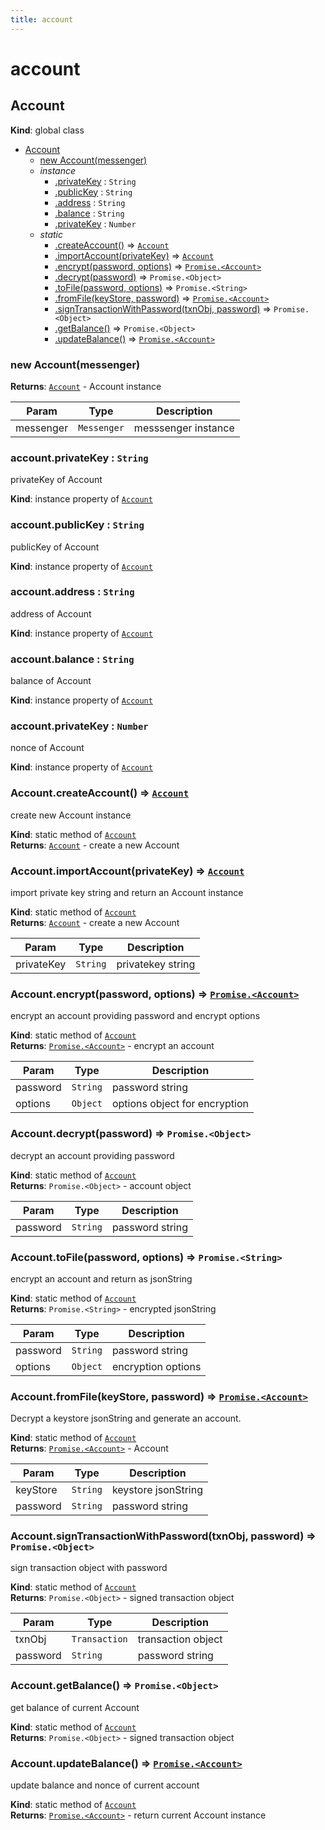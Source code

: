```yaml
---
title: account
---
```


# account

<a name="Account"></a>

## Account
**Kind**: global class  

* [Account](#Account)
    * [new Account(messenger)](#new_Account_new)
    * _instance_
        * [.privateKey](#Account+privateKey) : <code>String</code>
        * [.publicKey](#Account+publicKey) : <code>String</code>
        * [.address](#Account+address) : <code>String</code>
        * [.balance](#Account+balance) : <code>String</code>
        * [.privateKey](#Account+privateKey) : <code>Number</code>
    * _static_
        * [.createAccount()](#Account.createAccount) ⇒ [<code>Account</code>](#Account)
        * [.importAccount(privateKey)](#Account.importAccount) ⇒ [<code>Account</code>](#Account)
        * [.encrypt(password, options)](#Account.encrypt) ⇒ [<code>Promise.&lt;Account&gt;</code>](#Account)
        * [.decrypt(password)](#Account.decrypt) ⇒ <code>Promise.&lt;Object&gt;</code>
        * [.toFile(password, options)](#Account.toFile) ⇒ <code>Promise.&lt;String&gt;</code>
        * [.fromFile(keyStore, password)](#Account.fromFile) ⇒ [<code>Promise.&lt;Account&gt;</code>](#Account)
        * [.signTransactionWithPassword(txnObj, password)](#Account.signTransactionWithPassword) ⇒ <code>Promise.&lt;Object&gt;</code>
        * [.getBalance()](#Account.getBalance) ⇒ <code>Promise.&lt;Object&gt;</code>
        * [.updateBalance()](#Account.updateBalance) ⇒ [<code>Promise.&lt;Account&gt;</code>](#Account)

<a name="new_Account_new"></a>

### new Account(messenger)
**Returns**: [<code>Account</code>](#Account) - Account instance  

| Param | Type | Description |
| --- | --- | --- |
| messenger | <code>Messenger</code> | messsenger instance |

<a name="Account+privateKey"></a>

### account.privateKey : <code>String</code>
privateKey of Account

**Kind**: instance property of [<code>Account</code>](#Account)  
<a name="Account+publicKey"></a>

### account.publicKey : <code>String</code>
publicKey of Account

**Kind**: instance property of [<code>Account</code>](#Account)  
<a name="Account+address"></a>

### account.address : <code>String</code>
address of Account

**Kind**: instance property of [<code>Account</code>](#Account)  
<a name="Account+balance"></a>

### account.balance : <code>String</code>
balance of Account

**Kind**: instance property of [<code>Account</code>](#Account)  
<a name="Account+privateKey"></a>

### account.privateKey : <code>Number</code>
nonce of Account

**Kind**: instance property of [<code>Account</code>](#Account)  
<a name="Account.createAccount"></a>

### Account.createAccount() ⇒ [<code>Account</code>](#Account)
create new Account instance

**Kind**: static method of [<code>Account</code>](#Account)  
**Returns**: [<code>Account</code>](#Account) - create a new Account  
<a name="Account.importAccount"></a>

### Account.importAccount(privateKey) ⇒ [<code>Account</code>](#Account)
import private key string and return an Account instance

**Kind**: static method of [<code>Account</code>](#Account)  
**Returns**: [<code>Account</code>](#Account) - create a new Account  

| Param | Type | Description |
| --- | --- | --- |
| privateKey | <code>String</code> | privatekey string |

<a name="Account.encrypt"></a>

### Account.encrypt(password, options) ⇒ [<code>Promise.&lt;Account&gt;</code>](#Account)
encrypt an account providing password and encrypt options

**Kind**: static method of [<code>Account</code>](#Account)  
**Returns**: [<code>Promise.&lt;Account&gt;</code>](#Account) - encrypt an account  

| Param | Type | Description |
| --- | --- | --- |
| password | <code>String</code> | password string |
| options | <code>Object</code> | options object for encryption |

<a name="Account.decrypt"></a>

### Account.decrypt(password) ⇒ <code>Promise.&lt;Object&gt;</code>
decrypt an account providing password

**Kind**: static method of [<code>Account</code>](#Account)  
**Returns**: <code>Promise.&lt;Object&gt;</code> - account object  

| Param | Type | Description |
| --- | --- | --- |
| password | <code>String</code> | password string |

<a name="Account.toFile"></a>

### Account.toFile(password, options) ⇒ <code>Promise.&lt;String&gt;</code>
encrypt an account and return as jsonString

**Kind**: static method of [<code>Account</code>](#Account)  
**Returns**: <code>Promise.&lt;String&gt;</code> - encrypted jsonString  

| Param | Type | Description |
| --- | --- | --- |
| password | <code>String</code> | password string |
| options | <code>Object</code> | encryption options |

<a name="Account.fromFile"></a>

### Account.fromFile(keyStore, password) ⇒ [<code>Promise.&lt;Account&gt;</code>](#Account)
Decrypt a keystore jsonString and generate an account.

**Kind**: static method of [<code>Account</code>](#Account)  
**Returns**: [<code>Promise.&lt;Account&gt;</code>](#Account) - Account  

| Param | Type | Description |
| --- | --- | --- |
| keyStore | <code>String</code> | keystore jsonString |
| password | <code>String</code> | password string |

<a name="Account.signTransactionWithPassword"></a>

### Account.signTransactionWithPassword(txnObj, password) ⇒ <code>Promise.&lt;Object&gt;</code>
sign transaction object with password

**Kind**: static method of [<code>Account</code>](#Account)  
**Returns**: <code>Promise.&lt;Object&gt;</code> - signed transaction object  

| Param | Type | Description |
| --- | --- | --- |
| txnObj | <code>Transaction</code> | transaction object |
| password | <code>String</code> | password string |

<a name="Account.getBalance"></a>

### Account.getBalance() ⇒ <code>Promise.&lt;Object&gt;</code>
get balance of current Account

**Kind**: static method of [<code>Account</code>](#Account)  
**Returns**: <code>Promise.&lt;Object&gt;</code> - signed transaction object  
<a name="Account.updateBalance"></a>

### Account.updateBalance() ⇒ [<code>Promise.&lt;Account&gt;</code>](#Account)
update balance and nonce of current account

**Kind**: static method of [<code>Account</code>](#Account)  
**Returns**: [<code>Promise.&lt;Account&gt;</code>](#Account) - return current Account instance  
